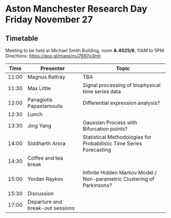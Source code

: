 # Aston Manchester Research Day Friday November 27

## Timetable
Meeting to be held at Michael Smith Building, room **A.4025/6**, 11AM to 5PM.
Directions: https://goo.gl/maps/mJ7697o3mtj


|Time | Presenter | Topic |
|------------- | -------------|------------|
|11:00| Magnus Rattray| TBA  |
|11:30| Max Little | Signal processing of biophysical time series data |
|12:00 | Panagiotis Papastamoulis | Differential expression analysis? |
|12:30 | Lunch | |
|13:30 | Jing Yang | Gaussian Process with Bifurcation points? |
|14:00 | Siddharth Arora | Statistical Methodologies for Probabilistic Time Series Forecasting |
|14:30 | Coffee and tea break | |
|15:00 | Yordan Raykov	 | Infinite Hidden Markov Model / Non-parametric Clustering of Parkinsons? |
|15:30 | Discussion |  |
|17:00 | Departure and break-out sessions |  |



